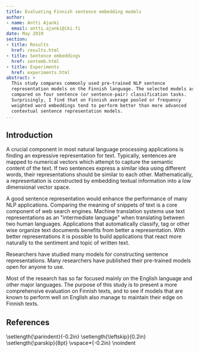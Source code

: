 ```yaml
---
title: Evaluating Finnish sentence embedding models
author:
- name: Antti Ajanki
  email: antti.ajanki@iki.fi
date: May 2019
section:
- title: Results
  href: results.html
- title: Sentence embeddings
  href: sentemb.html
- title: Experiments
  href: experiments.html
abstract: >
  This study compares commonly used pre-trained NLP sentence
  representation models on the Finnish language. The selected models are
  compared on four sentence (or sentence-pair) classification tasks.
  Surprisingly, I find that on Finnish average pooled or frequency
  weighted word embeddings tend to perform better than more advanced
  contextual sentence representation models.
...
```



## Introduction

A crucial component in most natural language processing applications
is finding an expressive representation for text. Typically, sentences
are mapped to numerical vectors which attempt to capture the semantic
content of the text. If two sentences express a similar idea using
different words, their representations should be similar to each
other. Mathematically, a representation is constructed by embedding
textual information into a low dimensional vector space.

A good sentence representation would enhance the performance of many
NLP applications. Comparing the meaning of snippets of text is a core
component of web search engines. Machine translation systems use text
representations as an "intermediate language" when translating between
two human languages. Applications that automatically classify, tag or
other wise organize text documents benefits from better a
representation. With better representations it is possible to build
applications that react more naturally to the sentiment and topic of
written text.

Researchers have studied many models for constructing sentence
representations. Many researchers have published their pre-trained
models open for anyone to use.

Most of the research has so far focused mainly on the English language
and other major languages. The purpose of this study is to present a
more comprehensive evaluation on Finnish texts, and to see if models
that are known to perform well on English also manage to maintain
their edge on Finnish texts.


## References
\setlength{\parindent}{-0.2in}
\setlength{\leftskip}{0.2in}
\setlength{\parskip}{8pt}
\vspace*{-0.2in}
\noindent
